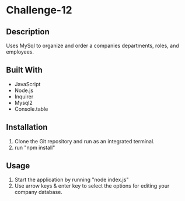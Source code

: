 # Challenge-12

## Description
Uses MySql to organize and order a companies departments, roles, and employees.

## Built With
* JavaScript
* Node.js
* Inquirer
* Mysql2
* Console.table

## Installation
1. Clone the Git repository and run as an integrated terminal.
2. run "npm install"

## Usage
1. Start the application by running "node index.js"
2. Use arrow keys & enter key to select the options for editing your company database.
